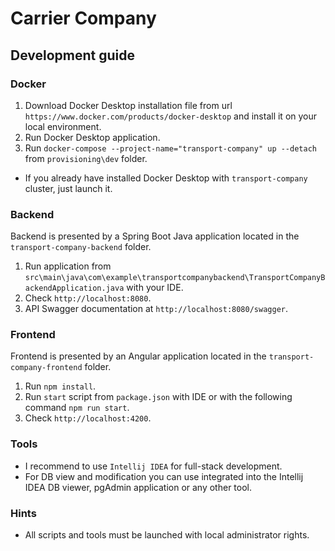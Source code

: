 # Carrier Company

## Development guide

### Docker
1. Download Docker Desktop installation file from url `https://www.docker.com/products/docker-desktop` and install it on your local environment.
2. Run Docker Desktop application.
3. Run `docker-compose --project-name="transport-company" up --detach` from `provisioning\dev` folder.
* If you already have installed Docker Desktop with `transport-company` cluster, just launch it.

### Backend
Backend is presented by a Spring Boot Java application located in the `transport-company-backend` folder.
1. Run application from `src\main\java\com\example\transportcompanybackend\TransportCompanyBackendApplication.java` with your IDE.
2. Check `http://localhost:8080`.
3. API Swagger documentation at `http://localhost:8080/swagger`.

### Frontend
Frontend is presented by an Angular application located in the `transport-company-frontend` folder.
1. Run `npm install`.
2. Run `start` script from `package.json` with IDE or with the following command `npm run start`.
3. Check `http://localhost:4200`.

### Tools
* I recommend to use `Intellij IDEA` for full-stack development.
* For DB view and modification you can use integrated into the Intellij IDEA DB viewer, pgAdmin application or any other tool.

### Hints
* All scripts and tools must be launched with local administrator rights. 